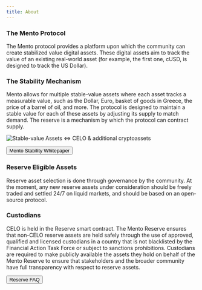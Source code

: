```yaml
---
title: About
---
```


### The Mento Protocol

The Mento protocol provides a platform upon which the community can create stabilized value digital assets. These digital assets aim to track the value of an existing real-world asset (for example, the first one, cUSD, is designed to track the US Dollar).

### The Stability Mechanism

Mento allows for multiple stable-value assets where each asset tracks a measurable value, such as the Dollar, Euro, basket of goods in Greece, the price of a barrel of oil, and more. The protocol is designed to maintain a stable value for each of these assets by adjusting its supply to match demand. The reserve is a mechanism by which the protocol can contract supply.

![Stable-value Assets <=> CELO & additional cryptoassets](/assets/stability-mech-illo.svg)

<button href="https://celo.org/papers/stability">Mento Stability Whitepaper</button>

### Reserve Eligible Assets

Reserve asset selection is done through governance by the community. At the moment, any new reserve assets under consideration should be freely traded and settled 24/7 on liquid markets, and should be based on an open-source protocol.

### Custodians

CELO is held in the Reserve smart contract. The Mento Reserve ensures that non-CELO reserve assets are held safely through the use of approved, qualified and licensed custodians in a country that is not blacklisted by the Financial Action Task Force or subject to sanctions prohibitions. Custodians are required to make publicly available the assets they hold on behalf of the Mento Reserve to ensure that stakeholders and the broader community have full transparency with respect to reserve assets.

<button href="https://medium.com/celoorg/the-celo-reserve-faqs-f3f7cbb1991f">
Reserve FAQ
</button>
